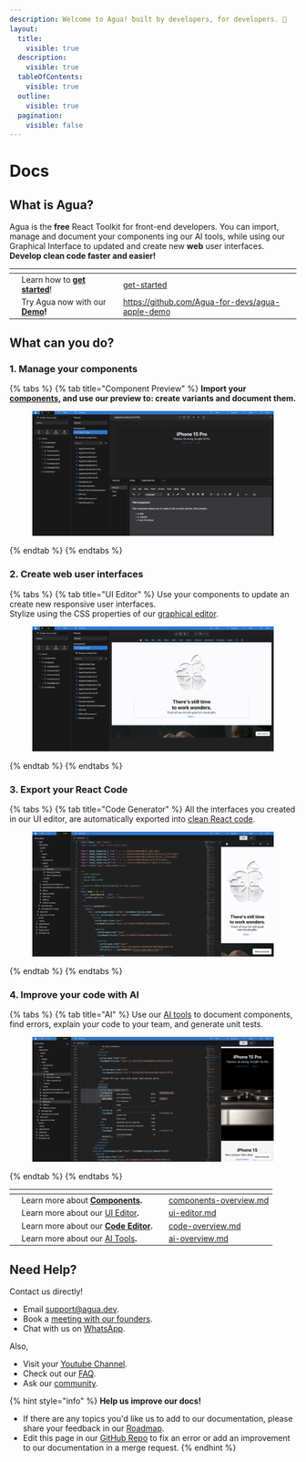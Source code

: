 ```yaml
---
description: Welcome to Agua! built by developers, for developers. 🤍
layout:
  title:
    visible: true
  description:
    visible: true
  tableOfContents:
    visible: true
  outline:
    visible: true
  pagination:
    visible: false
---
```


# Docs

## What is Agua?

Agua is the **free** React Toolkit for front-end developers. You can import, manage and document your components ing our AI tools, while using our Graphical Interface to updated and create new **web** user interfaces. **Develop clean code faster and easier!**



<table data-card-size="large" data-view="cards"><thead><tr><th></th><th></th><th></th><th data-hidden data-card-target data-type="content-ref"></th></tr></thead><tbody><tr><td></td><td>Learn how to <a href="introduction/get-started/"><strong>get started</strong></a>!</td><td></td><td><a href="introduction/get-started/">get-started</a></td></tr><tr><td></td><td>Try Agua now with our <a href="https://github.com/Agua-for-devs/agua-apple-demo"><strong>Demo</strong></a><strong>!</strong></td><td></td><td><a href="https://github.com/Agua-for-devs/agua-apple-demo">https://github.com/Agua-for-devs/agua-apple-demo</a></td></tr></tbody></table>



## What can you do?

### 1. Manage your components

{% tabs %}
{% tab title="Component Preview" %}
**Import your** [**components**](components/components-overview.md)**, and use our preview to: create variants and document them.**

<figure><img src=".gitbook/assets/Agua_Apple_Demo_Components.png" alt="Components"><figcaption></figcaption></figure>
{% endtab %}
{% endtabs %}

### 2. Create web user interfaces

{% tabs %}
{% tab title="UI Editor" %}
Use your components to update an create new responsive user interfaces.\
Stylize using the CSS properties of our [graphical editor](fundamentals/ui-editor.md).

<figure><img src=".gitbook/assets/Agua_Apple_Demo.png" alt="UI editor"><figcaption></figcaption></figure>
{% endtab %}
{% endtabs %}

### 3. Export your React Code

{% tabs %}
{% tab title="Code Generator" %}
All the interfaces you created in our UI editor, are automatically exported into [clean React code](code-editor/code-overview.md).

<figure><img src=".gitbook/assets/Agua_Apple_Demo_Code.png" alt="Code Generator"><figcaption></figcaption></figure>
{% endtab %}
{% endtabs %}

### 4.  Improve your code with AI

{% tabs %}
{% tab title="AI" %}
Use our [AI tools](code-editor/ai-overview.md) to document components, find errors, explain your code to your team, and generate unit tests.

<figure><img src=".gitbook/assets/Agua_Apple_Demo_AI.png" alt="AI"><figcaption></figcaption></figure>
{% endtab %}
{% endtabs %}



<table data-card-size="large" data-view="cards"><thead><tr><th></th><th></th><th></th><th data-hidden data-card-target data-type="content-ref"></th></tr></thead><tbody><tr><td></td><td>Learn more about <a href="components/components-overview.md"><strong>Components</strong></a><strong>.</strong></td><td></td><td><a href="components/components-overview.md">components-overview.md</a></td></tr><tr><td></td><td>Learn more about our <a href="fundamentals/ui-editor.md">UI Editor</a><strong>.</strong></td><td></td><td><a href="fundamentals/ui-editor.md">ui-editor.md</a></td></tr><tr><td></td><td>Learn more about our <a href="code-editor/code-overview.md"><strong>Code Editor</strong></a><strong>.</strong></td><td></td><td><a href="code-editor/code-overview.md">code-overview.md</a></td></tr><tr><td></td><td>Learn more about our <a href="code-editor/ai-overview.md">AI Tools</a><strong>.</strong></td><td></td><td><a href="code-editor/ai-overview.md">ai-overview.md</a></td></tr></tbody></table>



## Need Help?

Contact us directly!

* Email [support@agua.dev](mailto:support@agua.dev).
* Book a [meeting with our founders](https://agua.tools/meetings/developers/onboarding).
* Chat with us on [WhatsApp](https://wa.me/12396883277).

Also,

* Visit your [Youtube Channel](https://www.youtube.com/@aguafordevs).
* Check out our [FAQ](help-and-community/faq.md).
* Ask our [community](https://discord.com/invite/hqgEhc8VFN).



{% hint style="info" %}
**Help us improve our docs!**

* If there are any topics you'd like us to add to our documentation, please share your feedback in our [Roadmap](https://roadmap.agua.app/).
* Edit this page in our [GitHub Repo](https://github.com/Agua-for-devs/agua-documentation) to fix an error or add an improvement to our documentation in a merge request.
{% endhint %}

